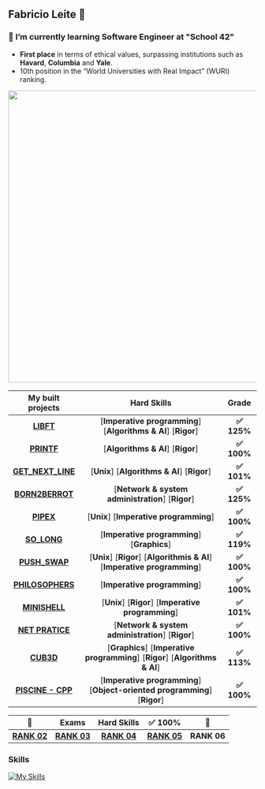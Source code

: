 ## Fabricio Leite 👋
### 🌱 I’m currently learning Software Engineer at "School 42"
- **First place** in terms of ethical values, surpassing institutions such as\
**Havard**, **Columbia** and **Yale**.
- 10th position in the “World Universities with Real Impact” (WURI) ranking.

<img src="https://github.com/faleite/so_long/blob/main/dcs/42-Lisboa.png" width=593>

<!-- [![faaraujo's 42 stats](https://badge.mediaplus.ma/darkblue/faaraujo?1337Badge=off&UM6P=off)](https://github.com/oakoudad/badge42) -->
<!-- [![faaraujo's 42 stats](https://badge.mediaplus.ma/greenbinary/faaraujo?1337Badge=off&UM6P=off)](https://github.com/oakoudad/badge42) -->
<!-- [![faaraujo's 42 stats](https://badge42.vercel.app/api/v2/clgrr2va0002108jo3cc5foww/stats?cursusId=21&coalitionId=piscine)](https://github.com/JaeSeoKim/badge42) -->

My built projects | Hard Skills | Grade | 
:-------:|:------:|:-----:|
[**LIBFT**](https://github.com/faleite/42libft) | [**Imperative programming**] [**Algorithms & AI**] [**Rigor**] | **:white_check_mark: 125%** 
[**PRINTF**](https://github.com/faleite/42printf) | [**Algorithms & AI**] [**Rigor**] | **:white_check_mark: 100%**
[**GET_NEXT_LINE**](https://github.com/faleite/42get_next_line) | [**Unix**] [**Algorithms & AI**] [**Rigor**] |**:white_check_mark: 101%**
[**BORN2BERROT**](https://github.com/faleite/42born2beroot) | [**Network & system administration**] [**Rigor**] | **:white_check_mark: 125%**
[**PIPEX**](https://github.com/faleite/42_pipex) | [**Unix**] [**Imperative programming**] | **:white_check_mark: 100%**
[**SO_LONG**](https://github.com/faleite/so_long) | [**Imperative programming**]  [**Graphics**] | **:white_check_mark: 119%**
[**PUSH_SWAP**](https://github.com/faleite/42_push_swap) | [**Unix**] [**Rigor**] [**Algorithmis & AI**] [**Imperative programming**] | **:white_check_mark: 100%**
[**PHILOSOPHERS**](https://github.com/faleite/42_philosophers) | [**Imperative programming**] | **:white_check_mark: 100%**
[**MINISHELL**](https://github.com/faleite/42_minishell) | [**Unix**] [**Rigor**] [**Imperative programming**] | **:white_check_mark: 101%**
[**NET PRATICE**](https://github.com/faleite/42_netpratice) | [**Network & system administration**] [**Rigor**] | **:white_check_mark: 100%**
[**CUB3D**](https://github.com/faleite/42_cub3d) | [**Graphics**] [**Imperative programming**] [**Rigor**] [**Algorithms & AI**] | **:white_check_mark: 113%**
[**PISCINE - CPP**](https://github.com/faleite/42_cub3d) | [**Imperative programming**] [**Object-oriented programming**] [**Rigor**] | **:white_check_mark: 100%**

| :1st_place_medal: | Exams | Hard Skills | **:white_check_mark: 100%** | :1st_place_medal: |
:-------:|:------:|:-----:|:-----:|:-----:|
[**RANK 02**](https://github.com/faleite/42_exams/tree/main/2_rank) | [**RANK 03**](https://github.com/faleite/42_exams/tree/main/3_rank) | [**RANK 04**](https://github.com/faleite/42_exams/tree/main/4_rank) | [**RANK 05**](https://github.com/faleite/42_exams/tree/main/5_rank) | **RANK 06** |

<!-- https://github.com/tandpfun/skill-icons#readme -->
### Skills
[![My Skills](https://skillicons.dev/icons?i=c,cpp,py,bash,md,html,css,linux,git,githubactions,vim,vscode,docker)](https://skillicons.dev) <!-- \
[![My Skills](https://skillicons.dev/icons?i=cmake)](https://skillicons.dev) -->

<!--[![Anurag's GitHub stats](https://github-readme-stats.vercel.app/api?username=faleite)](https://github.com/anuraghazra/github-readme-stats)
![Anurag's GitHub stats](https://github-readme-stats.vercel.app/api?username=faleite&hide=contribs,prs&theme=react) -->
<!--
**faleite/faleite** is a ✨ _special_ ✨ repository because its `README.md` (this file) appears on your GitHub profile.

Here are some ideas to get you started:

- 🔭 I’m currently working on ...
- 🌱 I’m currently learning ...
- 👯 I’m looking to collaborate on ...
- 🤔 I’m looking for help with ...
- 💬 Ask me about ...
- 📫 How to reach me: ...
- 😄 Pronouns: ...
- ⚡ Fun fact: ...
-->
